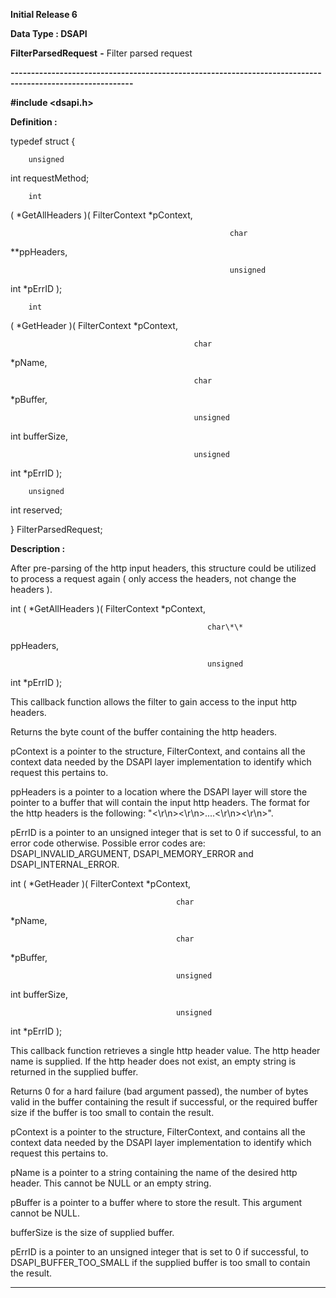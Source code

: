 




<!--
 /\* Font Definitions \*/
 @font-face
 {font-family:Courier;
 panose-1:2 7 4 9 2 2 5 2 4 4;}
@font-face
 {font-family:Helv;
 panose-1:2 11 6 4 2 2 2 3 2 4;}
@font-face
 {font-family:"Cambria Math";
 panose-1:2 4 5 3 5 4 6 3 2 4;}
 /\* Style Definitions \*/
 p.MsoNormal, li.MsoNormal, div.MsoNormal
 {margin-top:0cm;
 margin-right:0cm;
 margin-bottom:8.0pt;
 margin-left:0cm;
 line-height:107%;
 font-size:11.0pt;
 font-family:"Calibri",sans-serif;}
.MsoChpDefault
 {font-size:11.0pt;}
.MsoPapDefault
 {margin-bottom:8.0pt;
 line-height:107%;}
 /\* Page Definitions \*/
 @page WordSection1
 {size:612.0pt 792.0pt;
 margin:72.0pt 72.0pt 72.0pt 72.0pt;}
div.WordSection1
 {page:WordSection1;}
-->




**Initial Release 6**



**Data Type : DSAPI**



**FilterParsedRequest** **-** Filter
parsed request


**----------------------------------------------------------------------------------------------------------**



**#include
<dsapi.h>**



**Definition :**




typedef
struct {


        unsigned
int requestMethod;


 


        int
( \*GetAllHeaders )( FilterContext \*pContext,


                                                     char
\*\*ppHeaders,


                                                     unsigned
int \*pErrID );


 


        int
( \*GetHeader )( FilterContext \*pContext,


                                             char
\*pName,


                                             char
\*pBuffer,


                                             unsigned
int bufferSize,


                                             unsigned
int \*pErrID );


 


        unsigned
int reserved;


}
FilterParsedRequest;


 


**Description :**



After
pre-parsing of the http input headers, this structure could be utilized to
process a request again ( only access the headers, not change the headers ). 


 


int (
\*GetAllHeaders )( FilterContext \*pContext,


                                                char\*\*
ppHeaders,


                                                unsigned
int \*pErrID );


 


This
callback function allows the filter to gain access to the input http headers.


 


Returns the
byte count of the buffer containing the http headers.


 


pContext is
a pointer to the structure, FilterContext, and contains all the context data
needed by the DSAPI layer implementation to identify which request this
pertains to.


 


ppHeaders is
a pointer to a location where the DSAPI layer will store the pointer to a
buffer that will contain the input http headers. The format for the http
headers is the following:
"<header1><\r\n><header2><\r\n>....<headern><\r\n><\r\n>".


 


pErrID is a
pointer to an unsigned integer that is set to 0 if successful, to an error code
otherwise. Possible error codes are: DSAPI\_INVALID\_ARGUMENT, DSAPI\_MEMORY\_ERROR
and DSAPI\_INTERNAL\_ERROR.


 


 


int (
\*GetHeader )( FilterContext \*pContext,


                                         char
\*pName,


                                         char
\*pBuffer,


                                         unsigned
int bufferSize,


                                         unsigned
int \*pErrID );


 


This
callback function retrieves a single http header value. The http header name is
supplied. If the http header does not exist, an empty string is returned in the
supplied buffer.


 


Returns 0
for a hard failure (bad argument passed), the number of bytes valid in the
buffer containing the result if successful, or the required buffer size if the
buffer is too small to contain the result.


 


pContext is
a pointer to the structure, FilterContext, and contains all the context data
needed by the DSAPI layer implementation to identify which request this
pertains to.


 


pName is a
pointer to a string containing the name of the desired http header. This cannot
be NULL or an empty string.


 


pBuffer is a
pointer to a buffer where to store the result. This argument cannot be NULL.


 


bufferSize
is the size of supplied buffer.


 


pErrID is a
pointer to an unsigned integer that is set to 0 if successful, to
DSAPI\_BUFFER\_TOO\_SMALL if the supplied buffer is too small to contain the
result.


 




----------------------------------------------------------------------------------------------------------


 





